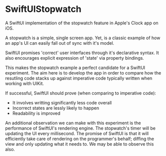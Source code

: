 # SwiftUIStopwatch
A SwiftUI implementation of the stopwatch feature in Apple's Clock app on iOS.

A stopwatch is a simple, single screen app. Yet, is a classic example of how an app's UI can easily fall out of sync with it's model. 

SwiftUI promises 'correct' user interfaces through it's declarative syntax. It also encourages explicit expression of 'state' via property bindings. 

This makes the stopwatch example a perfect candidate for a SwiftUI experiment. The aim here is to develop the app in order to compare how the resutling code stacks up against imperative code typically written when working with UIKit.

If successful, SwiftUI should prove (when comparing to imperative code):

* It involves writting significantly less code overall
* Incorrect states are lessly likely to happen
* Readability is improved

An additional observation we can make with this experiment is the performance of SwiftUI's rendering engine. The stopwatch's timer will be updating the UI every millisecond. The promise of SwiftUI is that it will efficiently take care of rendering on the programmer's behalf; diffing the view and only updating what it needs to. We may be able to observe this also.
